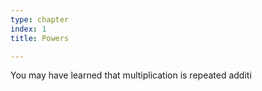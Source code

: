 ```yaml
---
type: chapter
index: 1
title: Powers

---
```


You may have learned that multiplication is repeated additi
<!--stackedit_data:
eyJoaXN0b3J5IjpbMTkyNjA2ODcxN119
-->